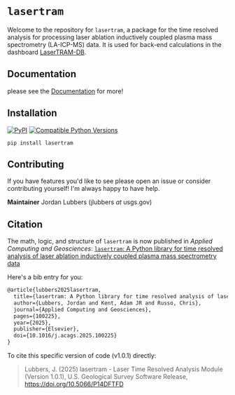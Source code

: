 # ```lasertram```

Welcome to the repository for `lasertram`, a package for the time resolved analysis for processing laser ablation inductively coupled plasma mass spectrometry (LA-ICP-MS) data. It is used for back-end calculations in the dashboard [LaserTRAM-DB](https://github.com/jlubbersgeo/laserTRAM-DB).

## Documentation

please see the [Documentation](https://jlubbersgeo.github.io/lasertram/latest/) for more!

## Installation
[![PyPI](https://img.shields.io/pypi/v/lasertram.svg?style=flat)](https://pypi.python.org/pypi/lasertram)
[![Compatible Python Versions](https://img.shields.io/pypi/pyversions/lasertram.svg?style=flat)](https://pypi.org/project/lasertram/)
```
pip install lasertram
```

## Contributing

If you have features you'd like to see please open an issue or consider contributing yourself! I'm always happy to have help.

**Maintainer** Jordan Lubbers (jlubbers _at_ usgs.gov)

## Citation

The math, logic, and structure of `lasertram` is now published in _Applied Computing and Geosciences_: [`lasertram`: A Python library for time resolved analysis of laser ablation inductively coupled plasma mass spectrometry data](https://doi.org/10.1016/j.acags.2025.100225)

Here's a bib entry for you:

```tex
@article{lubbers2025lasertram,
  title={lasertram: A Python library for time resolved analysis of laser ablation inductively coupled plasma mass spectrometry data},
  author={Lubbers, Jordan and Kent, Adam JR and Russo, Chris},
  journal={Applied Computing and Geosciences},
  pages={100225},
  year={2025},
  publisher={Elsevier},
  doi={10.1016/j.acags.2025.100225}
}
```

To cite this specific version of code (v1.0.1) directly:
> Lubbers, J. (2025) lasertram - Laser Time Resolved Analysis Module (Version 1.0.1), U.S. Geological Survey Software Release, https://doi.org/10.5066/P14DFTFD